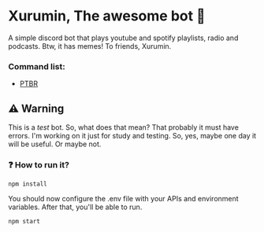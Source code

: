 # Xurumin, The awesome bot 🎵
A simple discord bot that plays youtube and spotify playlists, radio and podcasts. Btw, it has memes! To friends, Xurumin.

### Command list:
 - [PTBR](/help/COMMANDS.ptbr.md)

## ⚠️ Warning
This is a *test* bot. So, what does that mean? That probably it must have errors. I'm working on it just for study and testing. So, yes, maybe one day it will be useful. Or maybe not.

### ❓ How to run it?
```
npm install
```
You should now configure the .env file with your APIs and environment variables.
After that, you'll be able to run.
```
npm start
```
